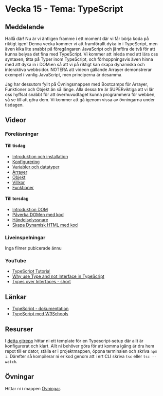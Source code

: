 # Vecka 15 - Tema: TypeScript

## Meddelande
Hallå där! Nu är vi äntligen framme i ett moment där vi får börja koda på riktigt igen! Denna vecka kommer vi att framförallt dyka in i TypeScript, men även kika lite snabbt på föregångaren JavaScript och jämföra de två för att kunna belysa det fina med TypeScript. Vi kommer att inleda med att lära oss syntaxen, titta på Typer inom TypeScript, och förhoppningsvis även hinna med att dyka in i DOM:en så att vi på riktigt kan skapa dynamiska och interaktiva webbsidor. NOTERA att videon gällande Arrayer demonstrerar exempel i vanlig JavaScript, men principerna är desamma. 

Jag har dessutom fyllt på Övningsmappen med Bootcamps för Arrayer, Funktioner och Objekt än så länge. Alla dessa tre är SUPERviktiga att vi lär oss hyffsat snabbt för att överhuvudtaget kunna programmera för webben, så se till att göra dem. Vi kommer att gå igenom vissa av övningarna under tisdagen.

## Videor

### Föreläsningar 

#### Till tisdag
- [Introduktion och installation](https://vimeo.com/777906914/f9fc0538d7?share=copy)
- [Konfigurering](https://vimeo.com/777907090/f9f008f064?share=copy)
- [Variabler och datatyper](https://vimeo.com/914395037/9adc69fd1b?share=copy)
- [Arrayer](https://vimeo.com/760941992/790a734d24)
- [Objekt](https://vimeo.com/918453890/7f7bbab1be?share=copy)
- [Villkor](https://vimeo.com/914799363/6303f6a794?share=copy)
- [Funktioner](https://vimeo.com/916654005/37d6ce2816?share=copy)

#### Till torsdag
- [Introduktion DOM](https://vimeo.com/927587486/2cb57ea7be?share=copy)
- [Påverka DOMen med kod](https://vimeo.com/927588263/2cb36d151c?share=copy)
- [Händelselyssnare](https://vimeo.com/927588037/70f4a2e049?share=copy)
- [Skapa Dynamisk HTML med kod](https://vimeo.com/927587771/27b06fdad1?share=copy)

### Liveinspelningar
Inga filmer pubicerade ännu

### YouTube
- [TypeScript Tutorial](https://www.youtube.com/watch?v=BCg4U1FzODs)
- [Why use Type and not Interface in TypeScript](https://www.youtube.com/watch?v=Idf0zh9f3qQ)
- [Types over Interfaces - short](https://www.youtube.com/shorts/jJGzYdS4ZfY)

## Länkar 
- [TypeScript - dokumentation](https://www.typescriptlang.org/docs/)
- [TypeScript med W3Schools](https://www.w3schools.com/typescript/typescript_intro.php)

## Resurser
I [detta gitrepo](https://github.com/MU23FRONTEND/typescript_template) hittar ni ett template för en Typescript-setup där allt är konfigurerat och klart. Allt ni behöver göra för att komma igång är dra hem repot till er dator, ställa er i projektmappen, öppna terminalen och skriva ```npm i```. Därefter så kompilerar ni er kod genom att i ert CLI skriva ```tsc``` eller ```tsc --watch```.
 
## Övningar
Hittar ni i mappen [Övningar](./Övningar/).
